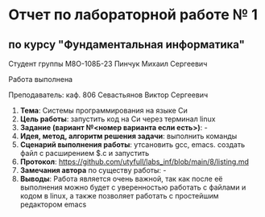 # Отчет по лабораторной работе № 1
## по курсу "Фундаментальная информатика"

Студент группы М8О-108Б-23 Пинчук Михаил Сергеевич

Работа выполнена 

Преподаватель: каф. 806 Севастьянов Виктор Сергеевич

1. **Тема**: Системы программирования на языке Си
2. **Цель работы**: запустить код на Си через терминал linux
3. **Задание (вариант №<номер варианта если есть>)**: -
4. **Идея, метод, алгоритм решения задачи**: выполнить команды
5. **Сценарий выполнения работы**: утсановить gcc, emacs. создать файл с расширением $.c и запустить
6. **Протокол**: https://github.com/utyfull/labs_inf/blob/main/8/listing.md
7. **Замечания автора** по существу работы: -
8. **Выводы**: Работа является очень важной, так как после её выполнения можно будет с уверенностью работать с файлами и кодом в linux, а также позволяет работать с простейшим редактором emacs